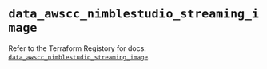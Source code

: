 # `data_awscc_nimblestudio_streaming_image`

Refer to the Terraform Registory for docs: [`data_awscc_nimblestudio_streaming_image`](https://registry.terraform.io/providers/hashicorp/awscc/0.70.0/docs/data-sources/nimblestudio_streaming_image).
